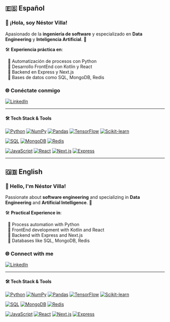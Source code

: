 ## 🇪🇸 Español

### 👋 ¡Hola, soy Néstor Villa!

Apasionado de la **ingeniería de software** y especializado en **Data Engineering** y **Inteligencia Artificial**. 🚀

🛠️ **Experiencia práctica en**:

&nbsp;&nbsp;🔹 Automatización de procesos con Python  
&nbsp;&nbsp;🔹 Desarrollo FrontEnd con Kotlin y React  
&nbsp;&nbsp;🔹 Backend en Express y Next.js  
&nbsp;&nbsp;🔹 Bases de datos como SQL, MongoDB, Redis  

### 🌐 Conéctate conmigo

[![LinkedIn](https://img.shields.io/badge/-LinkedIn-0077B5?logo=linkedin&logoColor=white&style=flat-square)](https://www.linkedin.com/in/nestor-villa)

---

#### 🛠️ Tech Stack & Tools

[![Python](https://img.shields.io/badge/-Python-3776AB?logo=python&logoColor=white&style=flat-square)](https://www.python.org/)
[![NumPy](https://img.shields.io/badge/-NumPy-013243?logo=numpy&logoColor=white&style=flat-square)](https://numpy.org/)
[![Pandas](https://img.shields.io/badge/-Pandas-150458?logo=pandas&logoColor=white&style=flat-square)](https://pandas.pydata.org/)
[![TensorFlow](https://img.shields.io/badge/-TensorFlow-FF6F00?logo=tensorflow&logoColor=white&style=flat-square)](https://www.tensorflow.org/)
[![Scikit-learn](https://img.shields.io/badge/-Scikit%20Learn-F7931E?logo=scikit-learn&logoColor=white&style=flat-square)](https://scikit-learn.org/)

[![SQL](https://img.shields.io/badge/-SQL-4479A1?logo=postgresql&logoColor=white&style=flat-square)](https://www.postgresql.org/)
[![MongoDB](https://img.shields.io/badge/-MongoDB-47A248?logo=mongodb&logoColor=white&style=flat-square)](https://www.mongodb.com/)
[![Redis](https://img.shields.io/badge/-Redis-DC382D?logo=redis&logoColor=white&style=flat-square)](https://redis.io/)

[![JavaScript](https://img.shields.io/badge/-JavaScript-F7DF1E?logo=javascript&logoColor=black&style=flat-square)](https://developer.mozilla.org/en-US/docs/Web/JavaScript)
[![React](https://img.shields.io/badge/-React-61DAFB?logo=react&logoColor=black&style=flat-square)](https://reactjs.org/)
[![Next.js](https://img.shields.io/badge/-Next.js-000000?logo=nextdotjs&logoColor=white&style=flat-square)](https://nextjs.org/)
[![Express](https://img.shields.io/badge/-Express-000000?logo=express&logoColor=white&style=flat-square)](https://expressjs.com/)

---

## 🇬🇧 English

### 👋 Hello, I'm Néstor Villa!

Passionate about **software engineering** and specializing in **Data Engineering** and **Artificial Intelligence**. 🚀

🛠️ **Practical Experience in**:

&nbsp;&nbsp;🔹 Process automation with Python  
&nbsp;&nbsp;🔹 FrontEnd development with Kotlin and React  
&nbsp;&nbsp;🔹 Backend with Express and Next.js  
&nbsp;&nbsp;🔹 Databases like SQL, MongoDB, Redis  

### 🌐 Connect with me

[![LinkedIn](https://img.shields.io/badge/-LinkedIn-0077B5?logo=linkedin&logoColor=white&style=flat-square)](https://www.linkedin.com/in/nestor-villa)

---

#### 🛠️ Tech Stack & Tools

[![Python](https://img.shields.io/badge/-Python-3776AB?logo=python&logoColor=white&style=flat-square)](https://www.python.org/)
[![NumPy](https://img.shields.io/badge/-NumPy-013243?logo=numpy&logoColor=white&style=flat-square)](https://numpy.org/)
[![Pandas](https://img.shields.io/badge/-Pandas-150458?logo=pandas&logoColor=white&style=flat-square)](https://pandas.pydata.org/)
[![TensorFlow](https://img.shields.io/badge/-TensorFlow-FF6F00?logo=tensorflow&logoColor=white&style=flat-square)](https://www.tensorflow.org/)
[![Scikit-learn](https://img.shields.io/badge/-Scikit%20Learn-F7931E?logo=scikit-learn&logoColor=white&style=flat-square)](https://scikit-learn.org/)

[![SQL](https://img.shields.io/badge/-SQL-4479A1?logo=postgresql&logoColor=white&style=flat-square)](https://www.postgresql.org/)
[![MongoDB](https://img.shields.io/badge/-MongoDB-47A248?logo=mongodb&logoColor=white&style=flat-square)](https://www.mongodb.com/)
[![Redis](https://img.shields.io/badge/-Redis-DC382D?logo=redis&logoColor=white&style=flat-square)](https://redis.io/)

[![JavaScript](https://img.shields.io/badge/-JavaScript-F7DF1E?logo=javascript&logoColor=black&style=flat-square)](https://developer.mozilla.org/en-US/docs/Web/JavaScript)
[![React](https://img.shields.io/badge/-React-61DAFB?logo=react&logoColor=black&style=flat-square)](https://reactjs.org/)
[![Next.js](https://img.shields.io/badge/-Next.js-000000?logo=nextdotjs&logoColor=white&style=flat-square)](https://nextjs.org/)
[![Express](https://img.shields.io/badge/-Express-000000?logo=express&logoColor=white&style=flat-square)](https://expressjs.com/)

